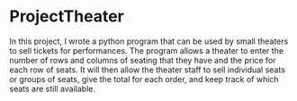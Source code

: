 # ProjectTheater
In this project, I wrote a python program that can be used by small theaters to sell tickets for performances. The program allows a theater to enter the number of rows and columns of seating that they have and the price for each row of seats. It will then allow the theater staff to sell individual seats or groups of seats, give the total for each order, and keep track of which seats are still available.
